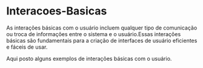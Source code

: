 # Interacoes-Basicas
As interações básicas com o usuário incluem qualquer tipo de comunicação ou troca de informações entre o sistema e o usuário.Essas interações básicas são fundamentais para a criação de interfaces de usuário eficientes e fáceis de usar.

Aqui posto alguns exemplos de interações básicas com o usuário.
